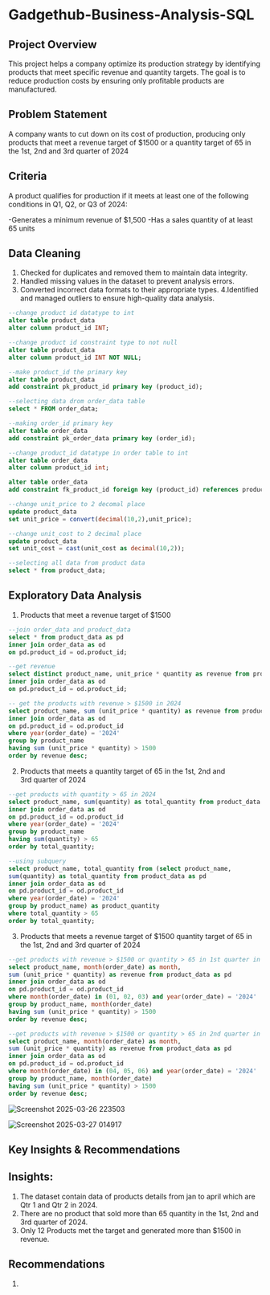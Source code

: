 # Gadgethub-Business-Analysis-SQL

## Project Overview
This project helps a company optimize its production strategy by identifying products that meet specific revenue and quantity targets. The goal is to reduce production costs by ensuring only profitable products are manufactured.

## Problem Statement
A company wants to cut down on its cost of production, producing only products that meet a revenue target of $1500 or a quantity target of 65 in the 1st, 2nd and 3rd quarter of 2024

## Criteria
A product qualifies for production if it meets at least one of the following conditions in Q1, Q2, or Q3 of 2024:

-Generates a minimum revenue of $1,500
-Has a sales quantity of at least 65 units

## Data Cleaning
1. Checked for duplicates and removed them to maintain data integrity.
2. Handled missing values in the dataset to prevent analysis errors.
3. Converted incorrect data formats to their appropriate types.
4.Identified and managed outliers to ensure high-quality data analysis.

``` sql
--change product id datatype to int
alter table product_data
alter column product_id INT;
```

```sql
--change product id constraint type to not null
alter table product_data
alter column product_id INT NOT NULL;
```

```sql
--make product_id the primary key
alter table product_data
add constraint pk_product_id primary key (product_id);
```

```sql
--selecting data drom order_data table
select * FROM order_data;
```

```sql
--making order_id primary key
alter table order_data
add constraint pk_order_data primary key (order_id);
```

```sql
--change product_id datatype in order table to int
alter table order_data
alter column product_id int;
```

```sql
alter table order_data
add constraint fk_product_id foreign key (product_id) references product_data (product_id);
```

```sql
--change unit_price to 2 decomal place
update product_data
set unit_price = convert(decimal(10,2),unit_price);
```

```sql
--change unit_cost to 2 decimal place
update product_data
set unit_cost = cast(unit_cost as decimal(10,2));
```

```sql
--selecting all data from product data
select * from product_data;
```

## Exploratory Data Analysis
1. Products that meet a revenue target of $1500

```sql
--join order_data and product_data
select * from product_data as pd
inner join order_data as od
on pd.product_id = od.product_id;
```

```sql
--get revenue
select distinct product_name, unit_price * quantity as revenue from product_data as pd
inner join order_data as od
on pd.product_id = od.product_id;
```

```sql
-- get the products with revenue > $1500 in 2024
select product_name, sum (unit_price * quantity) as revenue from product_data as pd
inner join order_data as od
on pd.product_id = od.product_id
where year(order_date) = '2024' 
group by product_name
having sum (unit_price * quantity) > 1500
order by revenue desc;
```

2. Products that meets a quantity target of 65 in the 1st, 2nd and 3rd quarter of 2024

```sql
--get products with quantity > 65 in 2024
select product_name, sum(quantity) as total_quantity from product_data as pd
inner join order_data as od
on pd.product_id = od.product_id
where year(order_date) = '2024' 
group by product_name
having sum(quantity) > 65 
order by total_quantity;
```

```sql
--using subquery
select product_name, total_quantity from (select product_name,
sum(quantity) as total_quantity from product_data as pd
inner join order_data as od
on pd.product_id = od.product_id
where year(order_date) = '2024'
group by product_name) as product_quantity
where total_quantity > 65
order by total_quantity;
```

3. Products that meets a revenue target of $1500 quantity target of 65 in the 1st, 2nd and 3rd quarter of 2024
```sql
--get products with revenue > $1500 or quantity > 65 in 1st quarter in year 2024
select product_name, month(order_date) as month,
sum (unit_price * quantity) as revenue from product_data as pd
inner join order_data as od
on pd.product_id = od.product_id
where month(order_date) in (01, 02, 03) and year(order_date) = '2024'
group by product_name, month(order_date)
having sum (unit_price * quantity) > 1500
order by revenue desc;
```

```sql
--get products with revenue > $1500 or quantity > 65 in 2nd quarter in year 2024
select product_name, month(order_date) as month,
sum (unit_price * quantity) as revenue from product_data as pd
inner join order_data as od
on pd.product_id = od.product_id
where month(order_date) in (04, 05, 06) and year(order_date) = '2024'
group by product_name, month(order_date)
having sum (unit_price * quantity) > 1500
order by revenue desc;
```


![Screenshot 2025-03-26 223503](https://github.com/user-attachments/assets/b3c59780-d284-484e-9300-79b1ef692214)

![Screenshot 2025-03-27 014917](https://github.com/user-attachments/assets/bd813528-23b3-4e53-b714-225a7c71146a)


## Key Insights & Recommendations

## Insights:

1. The dataset contain data of products details from jan to april which are Qtr 1 and Qtr 2 in 2024.
2. There are no product that sold more than 65 quantity in the 1st, 2nd and 3rd quarter of 2024.
3. Only 12 Products met the target and generated more than $1500 in revenue.

   

## Recommendations
1. 






